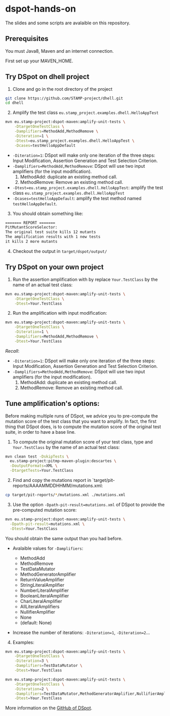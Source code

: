 # dspot-hands-on

The slides and some scripts are avalaible on this repository.

## Prerequisites

You must Java8, Maven and an internet connection. 

First set up your MAVEN_HOME.

## Try DSpot on dhell project

1. Clone and go in the root directory of the project
```sh
git clone https://github.com/STAMP-project/dhell.git
cd dhell
```

2. Amplify the test class `eu.stamp_project.examples.dhell.HelloAppTest`
```sh
mvn eu.stamp-project:dspot-maven:amplify-unit-tests \
    -DtargetOneTestClass \
    -Damplifiers=MethodAdd,MethodRemove \
    -Diteration=1 \
    -Dtest=eu.stamp_project.examples.dhell.HelloAppTest \
    -Dcases=testHelloAppDefault
```

* `-Diteration=1`: DSpot will make only one iteration of the three steps: Input Modification, Assertion Generation and Test Selection Criterion.
* `-Damplifiers=MethodAdd,MethodRemove`: DSpot will use two input amplifiers (for the input modification).
  1. MethodAdd: duplicate an existing method call.
  2. MethodRemove: Remove an existing method call.
* `-Dtest=eu.stamp_project.examples.dhell.HelloAppTest`: amplify the test class `eu.stamp_project.examples.dhell.HelloAppTest`
* `-Dcases=testHelloAppDefault`: amplify the test method named `testHelloAppDefault`.

3. You should obtain something like:

```txt
======= REPORT =======
PitMutantScoreSelector:
The original test suite kills 12 mutants
The amplification results with 1 new tests
it kills 2 more mutants
```

4. Checkout the output in `target/dspot/output/`

## Try DSpot on your own project

1. Run the assertion amplification with by replace `Your.TestClass` by the name of an actual test class:

```sh
mvn eu.stamp-project:dspot-maven:amplify-unit-tests \
    -DtargetOneTestClass \
    -Dtest=Your.TestClass
```

2. Run the amplification with input modification:

```sh
mvn eu.stamp-project:dspot-maven:amplify-unit-tests \
    -DtargetOneTestClass \
    -Diteration=1 \
    -Damplifiers=MethodAdd,MethodRemove \
    -Dtest=Your.TestClass
```


_Recall_:
* `-Diteration=1`: DSpot will make only one iteration of the three steps: Input Modification, Assertion Generation and Test Selection Criterion.
* `-Damplifiers=MethodAdd,MethodRemove`: DSpot will use two input amplifiers (for the input modification).
  1. MethodAdd: duplicate an existing method call.
  2. MethodRemove: Remove an existing method call.
  
## Tune amplification's options:
  
Before making multiple runs of DSpot, we advice you to pre-compute the mutation score of the test class that you want to amplify.
In fact, the first thing that DSpot does, is to compute the mutation score of the original test suite, in order to have a base line.
  
1. To compute the original mutation score of your test class, type and `Your.TestClass` by the name of an actual test class:
```sh
mvn clean test -DskipTests \
  eu.stamp-project:pitmp-maven-plugin:descartes \
  -DoutputFormats=XML \
  -DtargetTests=Your.TestClass
```

2. Find and copy the mutations report in `target/pit-reports/AAAAMMDDHHMM/mutations.xml:
```sh
cp target/pit-reports/*/mutations.xml ./mutations.xml
```

3. Use the option `-Dpath-pit-result=mutations.xml` of DSpot to provide the pre-computed mutation score:
```sh
mvn eu.stamp-project:dspot-maven:amplify-unit-tests \
  -Dpath-pit-result=mutations.xml \
  -Dtest=Your.TestClass
```

You should obtain the same output than you had before.

* Avalaible values for `-Damplifiers`:
    * MethodAdd
    * MethodRemove
    * TestDataMutator
    * MethodGeneratorAmplifier
    * ReturnValueAmplifier
    * StringLiteralAmplifier
    * NumberLiteralAmplifier
    * BooleanLiteralAmplifier
    * CharLiteralAmplifier
    * AllLiteralAmplifiers
    * NullifierAmplifier
    * None
    * (default: None)
    
* Increase the number of iterations: `-Diteration=1`, `-Diteration=2`...

4. Examples:

```sh
mvn eu.stamp-project:dspot-maven:amplify-unit-tests \
    -DtargetOneTestClass \
    -Diteration=3 \
    -Damplifiers=TestDataMutator \
    -Dtest=Your.TestClass
```

```sh
mvn eu.stamp-project:dspot-maven:amplify-unit-tests \
    -DtargetOneTestClass \
    -Diteration=2 \
    -Damplifiers=TestDataMutator,MethodGeneratorAmplifier,NullifierAmplifier \
    -Dtest=Your.TestClass
```

More information on the [GitHub of DSpot](https://github.com/STAMP-project/dspot.git).
